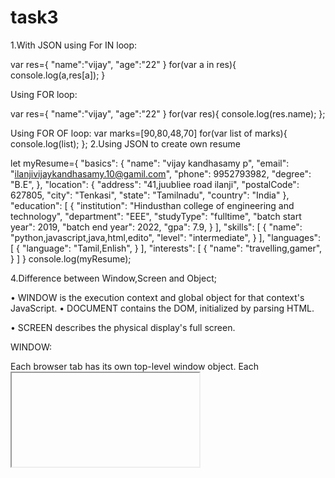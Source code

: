# task3
1.With JSON using For IN loop:

var res={
  "name":"vijay",
  "age":"22"
}
for(var a in res){
  console.log(a,res[a]);
}

Using FOR loop:

var res={
  "name":"vijay",
  "age":"22"
}
for(var res){
  console.log(res.name);
};

Using FOR OF loop:
var marks=[90,80,48,70]
for(var list of marks){
  console.log(list);
};
2.Using JSON to create own resume

let myResume={
    "basics": {
      "name": "vijay kandhasamy p",
      "email": "ilanjivijaykandhasamy.10@gamil.com",
      "phone": 9952793982,
      "degree": "B.E",
    },
      "location": {
        "address": "41,juubliee road ilanji",
        "postalCode": 627805,
        "city": "Tenkasi",
        "state": "Tamilnadu",
        "country": "India"
      },
    "education": [
      {
        "institution": "Hindusthan college of engineering and technology",
        "department": "EEE",
        "studyType": "fulltime",
        "batch start year": 2019,
        "batch end year": 2022,
        "gpa": 7.9,
      }
    ],
    "skills": [
      {
        "name": "python,javascript,java,html,edito",
        "level": "intermediate",
      }
    ],
    "languages": [
      {
        "language": "Tamil,Enlish",
      }
    ],
    "interests": [
      {
        "name": "travelling,gamer",
      }
    ]
  }
  console.log(myResume);

4.Difference between Window,Screen and Object;

•	WINDOW is the execution context and global object for that context's JavaScript.
•	DOCUMENT contains the DOM, initialized by parsing HTML.

•	SCREEN describes the physical display's full screen.

WINDOW:

Each browser tab has its own top-level window object. Each <iframe> (and deprecated <frame>) element has its own window object too, nested within a parent window. Each of these windows gets its own separate global object. 

window.window always refers to window, but window.parent and window.top might refer to enclosing windows, giving access to other execution contexts. In addition to document and screen described below, window properties include

•	setTimeout() and setInterval() binding event handlers to a timer
•	location giving the current URL
•	history with methods back() and forward() giving the tab's mutable history
•	navigator describing the browser software

DOCUMENT:

Each window object has a document object to be rendered. These objects get confused in part because HTML elements are added to the global object when assigned a unique id. E.g., in the HTML snippet

<body>
  <p id="holyCow"> This is the first paragraph.</p>
</body>
the paragraph element can be referenced by any of the following:

•	window.holyCow or window["holyCow"]
•	document.getElementById("holyCow")
•	document.querySelector("#holyCow")
•	document.body.firstChild
•	document.body.children[0]

SCREEN:

The window object also has a screen object with properties describing the physical display:

•	screen properties width and height are the full screen

•	screen properties availWidth and availHeight omit the toolbar

The portion of a screen displaying the rendered document is the viewport in JavaScript, which is potentially confusing because we call an application's portion of the screen a window when talking about interactions with the operating system. 

The getBoundingClientRect() method of any document element will return an object with top, left, bottom, and right properties describing the location of the element in the viewport.
